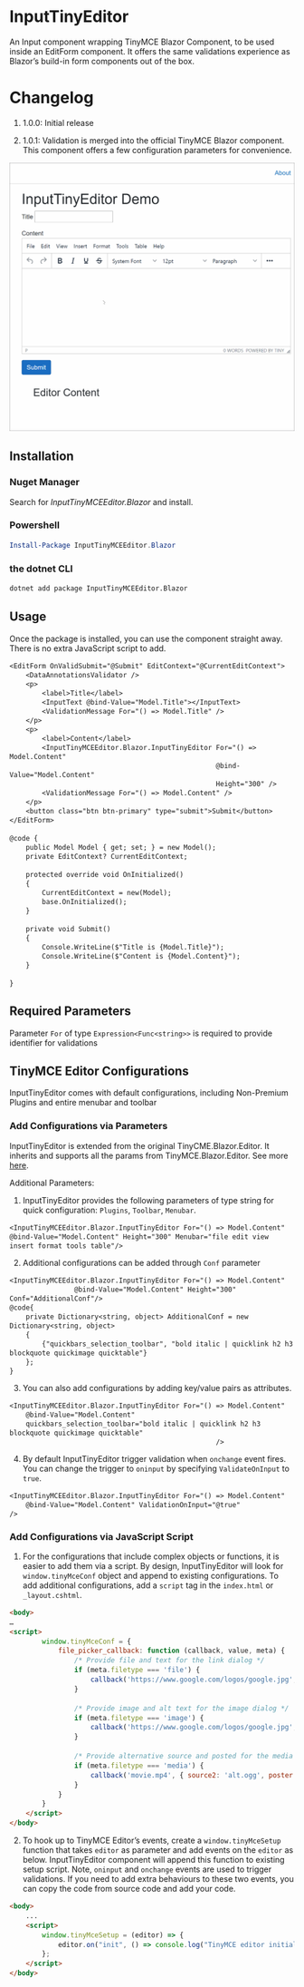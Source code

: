 # InputTinyEditor

An Input component wrapping TinyMCE Blazor Component,  to be used inside an EditForm component. It offers the same validations experience as Blazor’s build-in form components out of the box. 

# Changelog

1. 1.0.0: Initial release

1. 1.0.1: Validation is merged into the official TinyMCE Blazor component. This component offers a few configuration parameters for convenience.

<img src="./InputTinyEditor.gif" alt="drawing" width="600"/>

## Installation

### Nuget Manager

Search for *InputTinyMCEEditor.Blazor* and install.

### Powershell

```powershell
Install-Package InputTinyMCEEditor.Blazor
```

### the dotnet CLI

```bash
dotnet add package InputTinyMCEEditor.Blazor
```

## Usage

Once the package is installed, you can use the component straight away. There is no extra JavaScript script to add.

```razor
<EditForm OnValidSubmit="@Submit" EditContext="@CurrentEditContext">
    <DataAnnotationsValidator />
    <p>
        <label>Title</label>
        <InputText @bind-Value="Model.Title"></InputText>
        <ValidationMessage For="() => Model.Title" />
    </p>
    <p>
        <label>Content</label>
        <InputTinyMCEEditor.Blazor.InputTinyEditor For="() => Model.Content"
                                                   @bind-Value="Model.Content"
                                                   Height="300" />
        <ValidationMessage For="() => Model.Content" />
    </p>
    <button class="btn btn-primary" type="submit">Submit</button>
</EditForm>

@code {
    public Model Model { get; set; } = new Model();
    private EditContext? CurrentEditContext;

    protected override void OnInitialized()
    {
        CurrentEditContext = new(Model);
        base.OnInitialized();
    }

    private void Submit()
    {
        Console.WriteLine($"Title is {Model.Title}");
        Console.WriteLine($"Content is {Model.Content}");
    }

}
```

## Required Parameters

Parameter `For` of type `Expression<Func<string>>` is required to provide identifier for validations

## TinyMCE Editor Configurations

InputTinyEditor comes with default configurations, including Non-Premium Plugins and entire menubar and toolbar

### Add Configurations via Parameters

InputTinyEditor is extended from the original TinyCME.Blazor.Editor. It inherits and supports all the params from TinyMCE.Blazor.Editor. See more [here]( https://www.tiny.cloud/docs/integrations/blazor/#configuringthetinymceblazorintegration).

Additional Parameters:

1.	InputTinyEditor provides the following parameters of type string for quick configuration: `Plugins`, `Toolbar`, `Menubar`. 

```razor
<InputTinyMCEEditor.Blazor.InputTinyEditor For="() => Model.Content"
@bind-Value="Model.Content" Height="300" Menubar="file edit view insert format tools table"/>
```

2.	Additional configurations can be added through `Conf` parameter

```razor
<InputTinyMCEEditor.Blazor.InputTinyEditor For="() => Model.Content"
                @bind-Value="Model.Content" Height="300" Conf="AdditionalConf"/>
@code{
	private Dictionary<string, object> AdditionalConf = new Dictionary<string, object>
    {
        {"quickbars_selection_toolbar", "bold italic | quicklink h2 h3 blockquote quickimage quicktable"}
    };
}
```

3. You can also add configurations by adding key/value pairs as attributes.

```razor
<InputTinyMCEEditor.Blazor.InputTinyEditor For="() => Model.Content"
    @bind-Value="Model.Content"
    quickbars_selection_toolbar="bold italic | quicklink h2 h3 blockquote quickimage quicktable"
                                                   />
```

4.	By default InputTinyEditor trigger validation when `onchange` event fires. You can change the trigger to `oninput` by specifying `ValidateOnInput` to `true`.

```razor
<InputTinyMCEEditor.Blazor.InputTinyEditor For="() => Model.Content"
    @bind-Value="Model.Content" ValidationOnInput="@true"
/>
```

### Add Configurations via JavaScript Script

1. For the configurations that include complex objects or functions, it is easier to add them via a script. By design, InputTinyEditor will look for `window.tinyMceConf` object and append to existing configurations. To add additional configurations, add a `script` tag in the `index.html` or `_layout.cshtml`.

```html
<body>
…
<script>
        window.tinyMceConf = {
            file_picker_callback: function (callback, value, meta) {
                /* Provide file and text for the link dialog */
                if (meta.filetype === 'file') {
                    callback('https://www.google.com/logos/google.jpg', { text: 'My text' });
                }

                /* Provide image and alt text for the image dialog */
                if (meta.filetype === 'image') {
                    callback('https://www.google.com/logos/google.jpg', { alt: 'My alt text' });
                }

                /* Provide alternative source and posted for the media dialog */
                if (meta.filetype === 'media') {
                    callback('movie.mp4', { source2: 'alt.ogg', poster: 'https://www.google.com/logos/google.jpg' });
                }
            }
        }
    </script>
</body>
```

2. To hook up to TinyMCE Editor’s events, create a `window.tinyMceSetup` function that takes `editor` as parameter and add events on the `editor` as below. InputTinyEditor component will append this function to existing setup script. Note, `oninput` and `onchange` events are used to trigger validations. If you need to add extra behaviours to these two events, you can copy the code from source code and add your code.

```html
<body>
    ...
    <script>
        window.tinyMceSetup = (editor) => {
            editor.on("init", () => console.log("TinyMCE editor initialized"))
        };
    </script>
</body>
```